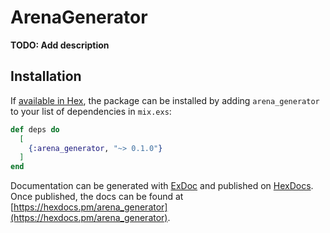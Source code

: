 # ArenaGenerator

**TODO: Add description**

## Installation

If [available in Hex](https://hex.pm/docs/publish), the package can be installed
by adding `arena_generator` to your list of dependencies in `mix.exs`:

```elixir
def deps do
  [
    {:arena_generator, "~> 0.1.0"}
  ]
end
```

Documentation can be generated with [ExDoc](https://github.com/elixir-lang/ex_doc)
and published on [HexDocs](https://hexdocs.pm). Once published, the docs can
be found at [https://hexdocs.pm/arena_generator](https://hexdocs.pm/arena_generator).

